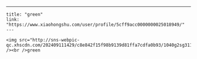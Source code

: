 ---
    title: "green"
    link: "https://www.xiaohongshu.com/user/profile/5cff9acc0000000025018949/"
    ---
    
    <img src="http://sns-webpic-qc.xhscdn.com/202409111429/c8e842f15f98b9139d81ffa7cdfa0b93/1040g2sg311b2o8pqma3g5n7vjb69b2a9e4h95n0!nc_n_nwebp_mw_1" /><br />green
    